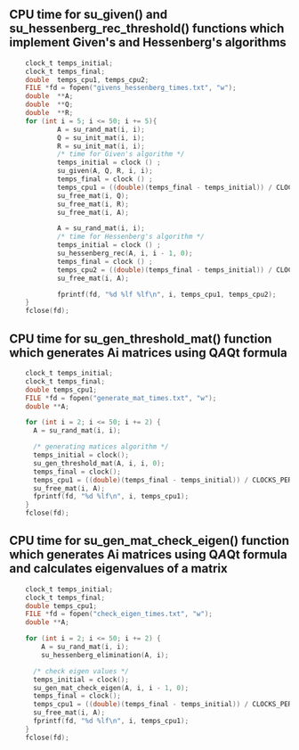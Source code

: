 ## CPU time for su_given() and su_hessenberg_rec_threshold() functions which implement Given's and Hessenberg's algorithms
```c
	clock_t temps_initial;
	clock_t temps_final;
	double	temps_cpu1, temps_cpu2;
	FILE *fd = fopen("givens_hessenberg_times.txt", "w");
	double	**A;
	double	**Q;
	double	**R;
	for (int i = 5; i <= 50; i += 5){
			A = su_rand_mat(i, i);
			Q = su_init_mat(i, i);
			R = su_init_mat(i, i);
			/* time for Given's algorithm */
			temps_initial = clock () ;
			su_given(A, Q, R, i, i);
			temps_final = clock () ;
			temps_cpu1 = ((double)(temps_final - temps_initial)) / CLOCKS_PER_SEC;
			su_free_mat(i, Q);
			su_free_mat(i, R);
			su_free_mat(i, A);

			A = su_rand_mat(i, i);
			/* time for Hessenberg's algorithm */
			temps_initial = clock () ;
			su_hessenberg_rec(A, i, i - 1, 0);
			temps_final = clock () ;
			temps_cpu2 = ((double)(temps_final - temps_initial)) / CLOCKS_PER_SEC;
			su_free_mat(i, A);

			fprintf(fd, "%d %lf %lf\n", i, temps_cpu1, temps_cpu2);
	}
	fclose(fd);
```

## CPU time for su_gen_threshold_mat() function which generates Ai matrices using Q*A*Qt formula
```c
	clock_t temps_initial;
    clock_t temps_final;
    double temps_cpu1;
    FILE *fd = fopen("generate_mat_times.txt", "w");
    double **A;

    for (int i = 2; i <= 50; i += 2) {
      A = su_rand_mat(i, i);

      /* generating matices algorithm */
      temps_initial = clock();
      su_gen_threshold_mat(A, i, i, 0);
      temps_final = clock();
      temps_cpu1 = ((double)(temps_final - temps_initial)) / CLOCKS_PER_SEC;
      su_free_mat(i, A);
      fprintf(fd, "%d %lf\n", i, temps_cpu1);
    }
    fclose(fd);
```

## CPU time for su_gen_mat_check_eigen() function which generates Ai matrices using Q*A*Qt formula and calculates eigenvalues of a matrix
```c
	clock_t temps_initial;
    clock_t temps_final;
    double temps_cpu1;
    FILE *fd = fopen("check_eigen_times.txt", "w");
    double **A;

    for (int i = 2; i <= 50; i += 2) {
		A = su_rand_mat(i, i);
		su_hessenberg_elimination(A, i);

      /* check eigen values */
      temps_initial = clock();
      su_gen_mat_check_eigen(A, i, i - 1, 0);
      temps_final = clock();
      temps_cpu1 = ((double)(temps_final - temps_initial)) / CLOCKS_PER_SEC;
      su_free_mat(i, A);
      fprintf(fd, "%d %lf\n", i, temps_cpu1);
    }
    fclose(fd);
```
